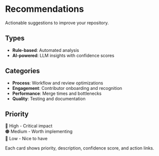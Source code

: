 # Recommendations

Actionable suggestions to improve your repository.

## Types

- **Rule-based**: Automated analysis
- **AI-powered**: LLM insights with confidence scores

## Categories

- **Process**: Workflow and review optimizations
- **Engagement**: Contributor onboarding and recognition
- **Performance**: Merge times and bottlenecks
- **Quality**: Testing and documentation

## Priority

🔴 High - Critical impact  
🟠 Medium - Worth implementing  
🔵 Low - Nice to have

Each card shows priority, description, confidence score, and action links.